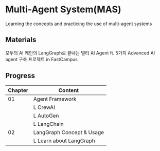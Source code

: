 # Multi-Agent System(MAS)
Learning the concepts and practicing the use of multi-agent systems

## Materials
모두의 AI 케인의 LangGraph로 끝내는 멀티 AI Agent ft. 5가지 Advanced AI agent 구축 프로젝트 in FastCampus

## Progress
| Chapter | Content |
|  :--- | ---- | 
|   01  |   Agent Framework             |
|       |   L CrewAI                    |
|       |   L AutoGen                   |
|       |   L LangChain                 |
|   02  |   LangGraph Concept & Usage   |
|       |   L Learn about LangGraph     | 
